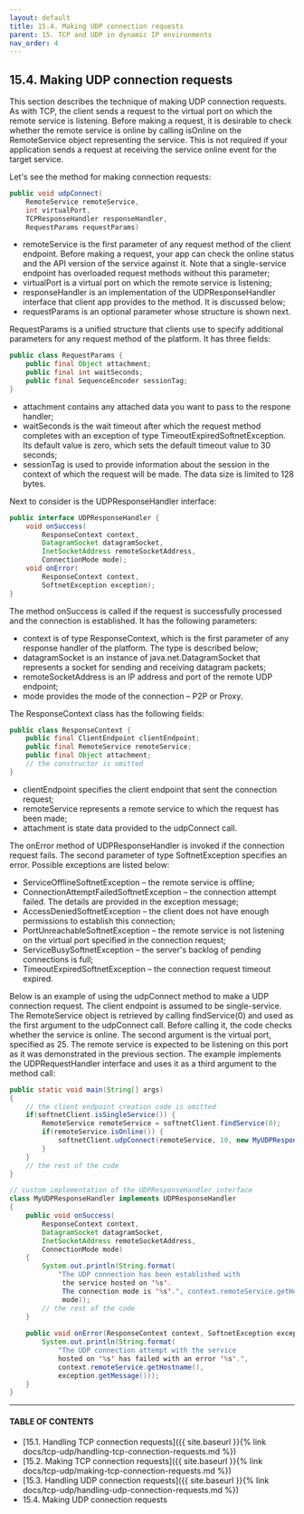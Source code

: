 ```yaml
---
layout: default
title: 15.4. Making UDP connection requests
parent: 15. TCP and UDP in dynamic IP environments
nav_order: 4
---
```


## 15.4. Making UDP connection requests

This section describes the technique of making UDP connection requests. As with TCP, the client sends a request to the virtual port on which the remote service is listening. Before making a request, it is desirable to check whether the remote service is online by calling <span class="method">isOnline</span> on the <span class="datatype">RemoteService</span> object representing the service. This is not required if your application sends a request at receiving the service online event for the target service.  

Let's see the method for making connection requests:
```java
public void udpConnect(
    RemoteService remoteService,
    int virtualPort,
    TCPResponseHandler responseHandler, 
    RequestParams requestParams)
```
*	<span class="param">remoteService</span> is the first parameter of any request method of the client endpoint. Before making a request, your app can check the online status and the API version of the service against it. Note that a single-service endpoint has overloaded request methods without this parameter;
*	<span class="param">virtualPort</span> is a virtual port on which the remote service is listening;
*	<span class="param">responseHandler</span> is an implementation of the <span class="datatype">UDPResponseHandler</span> interface that client app provides to the method. It is discussed below;
*	<span class="param">requestParams</span> is an optional parameter whose structure is shown next.  

<span class="datatype">RequestParams</span> is a unified structure that clients use to specify additional parameters for any request method of the platform. It has three fields:
```java
public class RequestParams {
	public final Object attachment;
	public final int waitSeconds; 
	public final SequenceEncoder sessionTag;
}
```
*	<span class="field">attachment</span> contains any attached data you want to pass to the respone handler;
*	<span class="field">waitSeconds</span> is the wait timeout after which the request method completes with an exception of type <span class="exception">TimeoutExpiredSoftnetException</span>. Its default value is zero, which sets the default timeout value to 30 seconds;
*	<span class="field">sessionTag</span> is used to provide information about the session in the context of which the request will be made. The data size is limited to 128 bytes.  

Next to consider is the <span class="datatype">UDPResponseHandler</span> interface:
```java
public interface UDPResponseHandler {
    void onSuccess(
        ResponseContext context,
        DatagramSocket datagramSocket, 
        InetSocketAddress remoteSocketAddress,
        ConnectionMode mode);
    void onError(
        ResponseContext context,
        SoftnetException exception);
}
```
The method <span class="method">onSuccess</span> is called if the request is successfully processed and the connection is established. It has the following parameters:
*	<span class="param">context</span> is of type <span class="datatype">ResponseContext</span>, which is the first parameter of any response handler of the platform. The type is described below;
*	<span class="param">datagramSocket</span> is an instance of java.net.DatagramSocket that represents a socket for sending and receiving datagram packets;
*	<span class="param">remoteSocketAddress</span> is an IP address and port of the remote UDP endpoint;
*	<span class="param">mode</span> provides the mode of the connection – P2P or Proxy.  

The <span id="response-context" class="datatype">ResponseContext</span> class has the following fields:
```java
public class ResponseContext {
    public final ClientEndpoint clientEndpoint;
    public final RemoteService remoteService;
    public final Object attachment;	
    // the constructor is omitted
}
```
*	<span class="field">clientEndpoint</span> specifies the client endpoint that sent the connection request;
*	<span class="field">remoteService</span> represents a remote service to which the request has been made;
*	<span class="field">attachment</span> is state data provided to the <span class="method">udpConnect</span> call.  

The <span class="method">onError</span> method of <span class="datatype">UDPResponseHandler</span> is invoked if the connection request fails. The second parameter of type <span class="exception">SoftnetException</span> specifies an error. Possible exceptions are listed below:
*	<span class="exception">ServiceOfflineSoftnetException</span> – the remote service is offline;
*	<span class="exception">ConnectionAttemptFailedSoftnetException</span> – the connection attempt failed. The details are provided in the exception message;
*	<span class="exception">AccessDeniedSoftnetException</span> – the client does not have enough permissions to establish this connection;
*	<span class="exception">PortUnreachableSoftnetException</span> – the remote service is not listening on the virtual port specified in the connection request; 
*	<span class="exception">ServiceBusySoftnetException</span> – the server's backlog of pending connections is full;
*	<span class="exception">TimeoutExpiredSoftnetException</span> – the connection request timeout expired.  

Below is an example of using the <span class="method">udpConnect</span> method to make a UDP connection request. The client endpoint is assumed to be single-service. The <span class="datatype">RemoteService</span> object is retrieved by calling <span class="method">findService(0)</span> and used as the first argument to the <span class="method">udpConnect</span> call. Before calling it, the code checks whether the service is online. The second argument is the virtual port, specified as 25. The remote service is expected to be listening on this port as it was demonstrated in the previous section. The example implements the <span class="datatype">UDPRequestHandler</span> interface and uses it as a third argument to the method call:
```java
public static void main(String[] args) 
{
    // the client endpoint creation code is omitted
    if(softnetClient.isSingleService()) {
        RemoteService remoteService = softnetClient.findService(0);
        if(remoteService.isOnline()) {
            softnetClient.udpConnect(remoteService, 10, new MyUDPResponseHandler());
        }
    }
    // the rest of the code
}

// custom implementation of the UDPResponseHandler interface
class MyUDPResponseHandler implements UDPResponseHandler
{
    public void onSuccess(
        ResponseContext context, 
        DatagramSocket datagramSocket, 
        InetSocketAddress remoteSocketAddress,
        ConnectionMode mode) 
    {
        System.out.println(String.format(
            "The UDP connection has been established with
             the service hosted on '%s'. 
             The connection mode is '%s'.", context.remoteService.getHostname(),
             mode));
        // the rest of the code
    }
		
    public void onError(ResponseContext context, SoftnetException exception) {
        System.out.println(String.format(
            "The UDP connection attempt with the service
            hosted on '%s' has failed with an error '%s'.",
            context.remoteService.getHostname(),
            exception.getMessage()));	
    }
}
```

---
#### TABLE OF CONTENTS
* [15.1. Handling TCP connection requests]({{ site.baseurl }}{% link docs/tcp-udp/handling-tcp-connection-requests.md %})
* [15.2. Making TCP connection requests]({{ site.baseurl }}{% link docs/tcp-udp/making-tcp-connection-requests.md %})
* [15.3. Handling UDP connection requests]({{ site.baseurl }}{% link docs/tcp-udp/handling-udp-connection-requests.md %})
* 15.4. Making UDP connection requests
